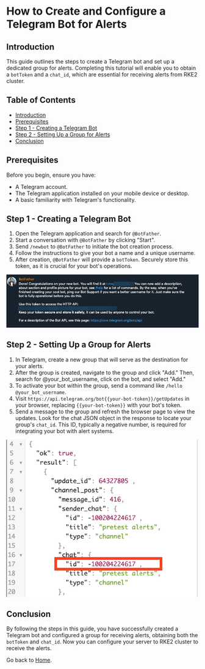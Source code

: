 # How to Create and Configure a Telegram Bot for Alerts

## Introduction

This guide outlines the steps to create a Telegram bot and set up a dedicated group for alerts. Completing this tutorial will enable you to obtain a `botToken` and a `chat_id`, which are essential for receiving alerts from RKE2 cluster.

## Table of Contents

- [Introduction](#introduction)
- [Prerequisites](#prerequisites)
- [Step 1 - Creating a Telegram Bot](#step-1---creating-a-telegram-bot)
- [Step 2 - Setting Up a Group for Alerts](#step-2---setting-up-a-group-for-alerts)
- [Conclusion](#conclusion)

## Prerequisites

Before you begin, ensure you have:

- A Telegram account.
- The Telegram application installed on your mobile device or desktop.
- A basic familiarity with Telegram's functionality.

## Step 1 - Creating a Telegram Bot

1. Open the Telegram application and search for `@BotFather`.
2. Start a conversation with `@BotFather` by clicking "Start".
3. Send `/newbot` to `@BotFather` to initiate the bot creation process.
4. Follow the instructions to give your bot a name and a unique username.
5. After creation, `@BotFather` will provide a `botToken`. Securely store this token, as it is crucial for your bot's operations.

![Bot Father](./assets/images/telegram-bot-father.png)

## Step 2 - Setting Up a Group for Alerts

1. In Telegram, create a new group that will serve as the destination for your alerts.
2. After the group is created, navigate to the group and click "Add." Then, search for @your_bot_username, click on the bot, and select "Add."
3. To activate your bot within the group, send a command like `/hello @your_bot_username`.
4. Visit `https://api.telegram.org/bot{{your-bot-token}}/getUpdates` in your browser, replacing `{{your-bot-token}}` with your bot's token.
5. Send a message to the group and refresh the browser page to view the updates. Look for the chat JSON object in the response to locate your group's `chat_id`. This ID, typically a negative number, is required for integrating your bot with alert systems.

![Chat ID](./assets/images/telegram-chat-id.png)

## Conclusion

By following the steps in this guide, you have successfully created a Telegram bot and configured a group for receiving alerts, obtaining both the `botToken` and `chat_id`. Now you can configure your server to RKE2 cluster to receive the alerts.

Go back to [Home](../README.md).

